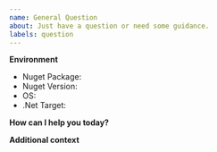 ```yaml
---
name: General Question
about: Just have a question or need some guidance.
labels: question
---
```


**Environment**
- Nuget Package: <!-- [e.g. JsonSchema.Net] -->
- Nuget Version: <!-- [e.g. 1.2.3] -->
- OS: <!-- [e.g. Linux] -->
- .Net Target: <!-- [e.g. Fwk 4.8, Core 3.x]  -->

**How can I help you today?**
<!-- What's your question? -->

**Additional context**
<!-- Any other information that you think may help. -->
